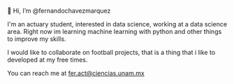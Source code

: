 👋 Hi, I’m @fernandochavezmarquez

I'm an actuary student, interested in data science, working at a data science area. 
Right now im learning machine learning with python and other things to improve my skills. 

I would like to collaborate on football projects, that is a thing that i like to developed at my free times. 

You can reach me at fer.act@ciencias.unam.mx
